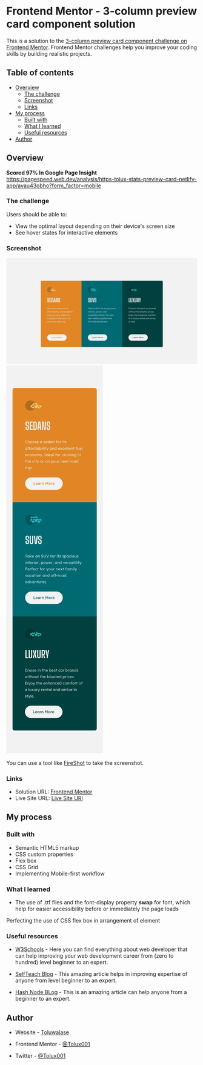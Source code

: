 # Frontend Mentor - 3-column preview card component solution

This is a solution to the [3-column preview card component challenge on Frontend Mentor](https://www.frontendmentor.io/challenges/3column-preview-card-component-pH92eAR2-). Frontend Mentor challenges help you improve your coding skills by building realistic projects. 

## Table of contents

- [Overview](#overview)
  - [The challenge](#the-challenge)
  - [Screenshot](#screenshot)
  - [Links](#links)
- [My process](#my-process)
  - [Built with](#built-with)
  - [What I learned](#what-i-learned)
  - [Useful resources](#useful-resources)
- [Author](#author)

## Overview
  <b> Scored 97% In Google Page Insight </b>
  https://pagespeed.web.dev/analysis/https-tolux-stats-preview-card-netlify-app/avau43obho?form_factor=mobile


### The challenge

Users should be able to:

- View the optimal layout depending on their device's screen size
- See hover states for interactive elements

### Screenshot

![Desktop-Images](design/desktop-design.jpg)
![Mobile-Images](design/mobile-design.jpg)


You can use a tool like [FireShot](https://getfireshot.com/) to take the screenshot. 

### Links

- Solution URL: [Frontend Mentor](https://your-solution-url.com)
- Live Site URL: [Live Site URl](https://your-live-site-url.com)

## My process

### Built with

- Semantic HTML5 markup
- CSS custom properties
- Flex box
- CSS Grid
- Implementing Mobile-first workflow

### What I learned

- The use of .ttf files and the font-display property **swap** for font, which  help for easier accessibility before or immediately the page loads

Perfecting the use of CSS flex box in arrangement of element

### Useful resources

- [W3Schools](w3schools.com) - Here you can find everything about web developer that can help improving your web development career from (zero to hundred) level beginner to an expert.

- [SelfTeach Blog](tolux.hashnode.dev) - This amazing article helps in improving expertise of anyone from level beginner to an expert.

- [Hash Node BLog](tolux.hashnode.dev) - This is an amazing article can help anyone from a beginner to an expert.

## Author

- Website - [Toluwalase](https://www.linkedin.com/in/tolux)

- Frontend Mentor - [@Tolux001](https://www.frontendmentor.io/profile/Tolux001)

- Twitter - [@Tolux001](https://www.twitter.com/tolux001)
